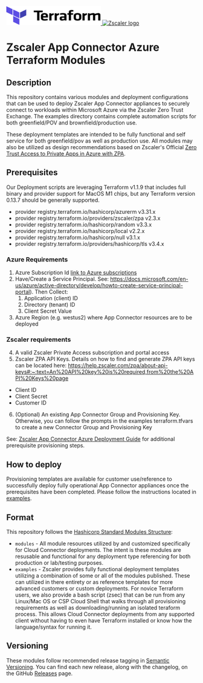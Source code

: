 <a href="https://terraform.io">
    <img src="https://raw.githubusercontent.com/hashicorp/terraform-website/master/public/img/logo-text.svg" alt="Terraform logo" title="Terraform" height="50" width="250" />
</a>
<a href="https://www.zscaler.com/">
    <img src="https://www.zscaler.com/themes/custom/zscaler/logo.svg" alt="Zscaler logo" title="Zscaler" height="50" width="250" />
</a>

Zscaler App Connector Azure Terraform Modules
===========================================================================================================

## Description
This repository contains various modules and deployment configurations that can be used to deploy Zscaler App Connector appliances to securely connect to workloads within Microsoft Azure via the Zscaler Zero Trust Exchange. The examples directory contains complete automation scripts for both greenfield/POV and brownfield/production use.

These deployment templates are intended to be fully functional and self service for both greenfield/pov as well as production use. All modules may also be utilized as design recommendations based on Zscaler's Official [Zero Trust Access to Private Apps in Azure with ZPA](https://help.zscaler.com/downloads/zpa/reference-architecture/zero-trust-access-private-apps-microsoft-azure-zscaler-private-access/Zero-Trust-Access-to-Private-Apps-in-Azure-with-Zscaler-Private-Access.pdf).

## Prerequisites

Our Deployment scripts are leveraging Terraform v1.1.9 that includes full binary and provider support for MacOS M1 chips, but any Terraform version 0.13.7 should be generally supported.

- provider registry.terraform.io/hashicorp/azurerm v3.31.x
- provider registry.terraform.io/providers/zscaler/zpa v2.3.x
- provider registry.terraform.io/hashicorp/random v3.3.x
- provider registry.terraform.io/hashicorp/local v2.2.x
- provider registry.terraform.io/hashicorp/null v3.1.x
- provider registry.terraform.io/providers/hashicorp/tls v3.4.x

### Azure Requirements
1. Azure Subscription Id
[link to Azure subscriptions](https://portal.azure.com/#blade/Microsoft_Azure_Billing/SubscriptionsBlade)
2. Have/Create a Service Principal. See: https://docs.microsoft.com/en-us/azure/active-directory/develop/howto-create-service-principal-portal). Then Collect:
   1. Application (client) ID
   2. Directory (tenant) ID
   3. Client Secret Value
3. Azure Region (e.g. westus2) where App Connector resources are to be deployed

### Zscaler requirements
4. A valid Zscaler Private Access subscription and portal access
5. Zscaler ZPA API Keys. Details on how to find and generate ZPA API keys can be located here: https://help.zscaler.com/zpa/about-api-keys#:~:text=An%20API%20key%20is%20required,from%20the%20API%20Keys%20page
- Client ID
- Client Secret
- Customer ID
6. (Optional) An existing App Connector Group and Provisioning Key. Otherwise, you can follow the prompts in the examples terraform.tfvars to create a new Connector Group and Provisioning Key

See: [Zscaler App Connector Azure Deployment Guide](https://help.zscaler.com/zpa/connector-deployment-guide-microsoft-azure) for additional prerequisite provisioning steps.

## How to deploy
Provisioning templates are available for customer use/reference to successfully deploy fully operational App Connector appliances once the prerequisites have been completed. Please follow the instructions located in [examples](examples/README.md).

## Format

This repository follows the [Hashicorp Standard Modules Structure](https://www.terraform.io/registry/modules/publish):

* `modules` - All module resources utilized by and customized specifically for Cloud Connector deployments. The intent is these modules are resusable and functional for any deployment type referencing for both production or lab/testing purposes.
* `examples` - Zscaler provides fully functional deployment templates utilizing a combination of some or all of the modules published. These can utilized in there entirety or as reference templates for more advanced customers or custom deployments. For novice Terraform users, we also provide a bash script (zsec) that can be run from any Linux/Mac OS or CSP Cloud Shell that walks through all provisioning requirements as well as downloading/running an isolated teraform process. This allows Cloud Connector deployments from any supported client without having to even have Terraform installed or know how the language/syntax for running it.

## Versioning

These modules follow recommended release tagging in [Semantic Versioning](http://semver.org/). You can find each new release,
along with the changelog, on the GitHub [Releases](https://github.com/zscaler/terraform-aws-cloud-connector-modules/releases) page.
